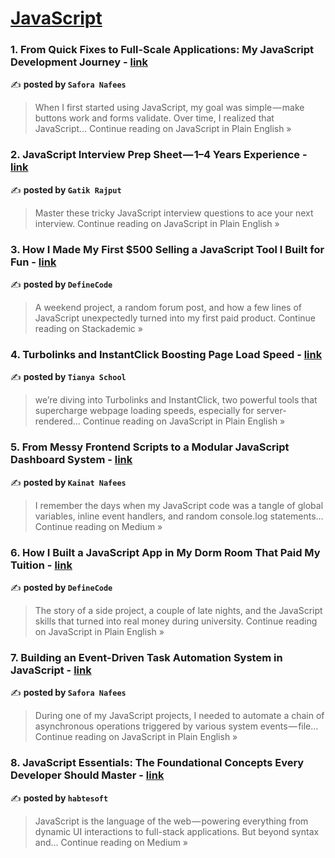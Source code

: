 
<h1><a href=https://medium.com/tag/javascript-development/recommended target="_blank" rel="noopener noreferrer">JavaScript</a></h1>
<h3>1. From Quick Fixes to Full-Scale Applications: My JavaScript Development Journey - <a href="https://javascript.plainenglish.io/from-quick-fixes-to-full-scale-applications-my-javascript-development-journey-fff431d996ae?source=rss------javascript_development-5" target="_blank" rel="noopener noreferrer">link</a></h3>

✍️ **posted by `Safora Nafees`**

<blockquote>When I first started using JavaScript, my goal was simple — make buttons work and forms validate. Over time, I realized that JavaScript…
Continue reading on JavaScript in Plain English »</blockquote>

<h3>2. JavaScript Interview Prep Sheet — 1–4 Years Experience - <a href="https://javascript.plainenglish.io/javascript-interview-prep-sheet-1-4-years-experience-b4898c02e984?source=rss------javascript_development-5" target="_blank" rel="noopener noreferrer">link</a></h3>

✍️ **posted by `Gatik Rajput`**

<blockquote>Master these tricky JavaScript interview questions to ace your next interview.
Continue reading on JavaScript in Plain English »</blockquote>

<h3>3. How I Made My First $500 Selling a JavaScript Tool I Built for Fun - <a href="https://blog.stackademic.com/how-i-made-my-first-500-selling-a-javascript-tool-i-built-for-fun-1c5cacdc7dd5?source=rss------javascript_development-5" target="_blank" rel="noopener noreferrer">link</a></h3>

✍️ **posted by `DefineCode`**

<blockquote>A weekend project, a random forum post, and how a few lines of JavaScript unexpectedly turned into my first paid product.
Continue reading on Stackademic »</blockquote>

<h3>4. Turbolinks and InstantClick Boosting Page Load Speed - <a href="https://javascript.plainenglish.io/turbolinks-and-instantclick-boosting-page-load-speed-60aa4327ae15?source=rss------javascript_development-5" target="_blank" rel="noopener noreferrer">link</a></h3>

✍️ **posted by `Tianya School`**

<blockquote>we’re diving into Turbolinks and InstantClick, two powerful tools that supercharge webpage loading speeds, especially for server-rendered…
Continue reading on JavaScript in Plain English »</blockquote>

<h3>5. From Messy Frontend Scripts to a Modular JavaScript Dashboard System - <a href="https://medium.com/@kainatnafees/from-messy-frontend-scripts-to-a-modular-javascript-dashboard-system-02aad286acdb?source=rss------javascript_development-5" target="_blank" rel="noopener noreferrer">link</a></h3>

✍️ **posted by `Kainat Nafees`**

<blockquote>I remember the days when my JavaScript code was a tangle of global variables, inline event handlers, and random console.log statements…
Continue reading on Medium »</blockquote>

<h3>6. How I Built a JavaScript App in My Dorm Room That Paid My Tuition - <a href="https://javascript.plainenglish.io/how-i-built-a-javascript-app-in-my-dorm-room-that-paid-my-tuition-940f6cfc7960?source=rss------javascript_development-5" target="_blank" rel="noopener noreferrer">link</a></h3>

✍️ **posted by `DefineCode`**

<blockquote>The story of a side project, a couple of late nights, and the JavaScript skills that turned into real money during university.
Continue reading on JavaScript in Plain English »</blockquote>

<h3>7. Building an Event-Driven Task Automation System in JavaScript - <a href="https://javascript.plainenglish.io/building-an-event-driven-task-automation-system-in-javascript-8715df244771?source=rss------javascript_development-5" target="_blank" rel="noopener noreferrer">link</a></h3>

✍️ **posted by `Safora Nafees`**

<blockquote>During one of my JavaScript projects, I needed to automate a chain of asynchronous operations triggered by various system events — file…
Continue reading on JavaScript in Plain English »</blockquote>

<h3>8. JavaScript Essentials: The Foundational Concepts Every Developer Should Master  - <a href="https://habtesoft.medium.com/javascript-essentials-the-foundational-concepts-every-developer-should-master-8c123dd3e78a?source=rss------javascript_development-5" target="_blank" rel="noopener noreferrer">link</a></h3>

✍️ **posted by `habtesoft`**

<blockquote>JavaScript is the language of the web — powering everything from dynamic UI interactions to full-stack applications. But beyond syntax and…
Continue reading on Medium »</blockquote>

